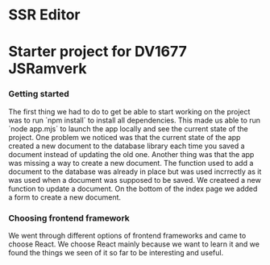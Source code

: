 # SSR Editor



# Starter project for DV1677 JSRamverk

### Getting started
The first thing we had to do to get be able to start working on the project was to run ´npm install´ to install all dependencies. This made us able to run ´node app.mjs´ to launch the app locally and see the current state of the project. One problem we noticed was that the current state of the app created a new document to the database library each time you saved a document instead of updating the old one. Another thing was that the app was missing a way to create a new document. The function used to add a document to the database was already in place but was used incrrectly as it was used when a document was supposed to be saved. We createed a new function to update a document. On the bottom of the index page we added a form to create a new document.

### Choosing frontend framework
We went through different options of frontend frameworks and came to choose React. We choose React mainly because we want to learn it and we found the things we seen of it so far to be interesting and useful.
